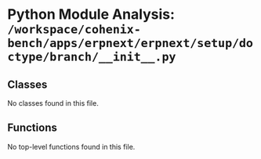 # Python Module Analysis: `/workspace/cohenix-bench/apps/erpnext/erpnext/setup/doctype/branch/__init__.py`

## Classes

No classes found in this file.


## Functions

No top-level functions found in this file.
